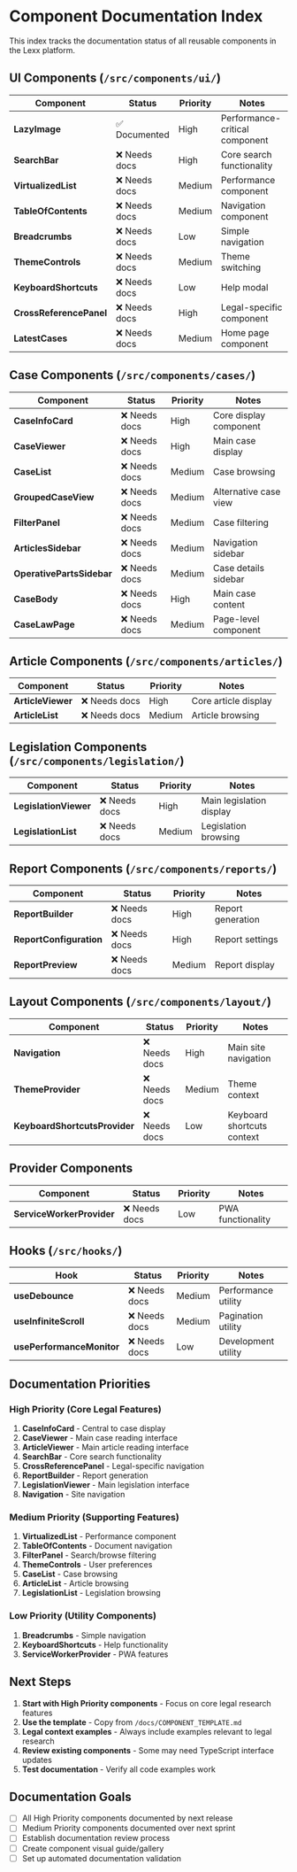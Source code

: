 # Component Documentation Index

This index tracks the documentation status of all reusable components in the Lexx platform.

## UI Components (`/src/components/ui/`)

| Component | Status | Priority | Notes |
|-----------|--------|----------|-------|
| **LazyImage** | ✅ Documented | High | Performance-critical component |
| **SearchBar** | ❌ Needs docs | High | Core search functionality |
| **VirtualizedList** | ❌ Needs docs | Medium | Performance component |
| **TableOfContents** | ❌ Needs docs | Medium | Navigation component |
| **Breadcrumbs** | ❌ Needs docs | Low | Simple navigation |
| **ThemeControls** | ❌ Needs docs | Medium | Theme switching |
| **KeyboardShortcuts** | ❌ Needs docs | Low | Help modal |
| **CrossReferencePanel** | ❌ Needs docs | High | Legal-specific component |
| **LatestCases** | ❌ Needs docs | Medium | Home page component |

## Case Components (`/src/components/cases/`)

| Component | Status | Priority | Notes |
|-----------|--------|----------|-------|
| **CaseInfoCard** | ❌ Needs docs | High | Core display component |
| **CaseViewer** | ❌ Needs docs | High | Main case display |
| **CaseList** | ❌ Needs docs | Medium | Case browsing |
| **GroupedCaseView** | ❌ Needs docs | Medium | Alternative case view |
| **FilterPanel** | ❌ Needs docs | Medium | Case filtering |
| **ArticlesSidebar** | ❌ Needs docs | Medium | Navigation sidebar |
| **OperativePartsSidebar** | ❌ Needs docs | Medium | Case details sidebar |
| **CaseBody** | ❌ Needs docs | High | Main case content |
| **CaseLawPage** | ❌ Needs docs | Medium | Page-level component |

## Article Components (`/src/components/articles/`)

| Component | Status | Priority | Notes |
|-----------|--------|----------|-------|
| **ArticleViewer** | ❌ Needs docs | High | Core article display |
| **ArticleList** | ❌ Needs docs | Medium | Article browsing |

## Legislation Components (`/src/components/legislation/`)

| Component | Status | Priority | Notes |
|-----------|--------|----------|-------|
| **LegislationViewer** | ❌ Needs docs | High | Main legislation display |
| **LegislationList** | ❌ Needs docs | Medium | Legislation browsing |

## Report Components (`/src/components/reports/`)

| Component | Status | Priority | Notes |
|-----------|--------|----------|-------|
| **ReportBuilder** | ❌ Needs docs | High | Report generation |
| **ReportConfiguration** | ❌ Needs docs | High | Report settings |
| **ReportPreview** | ❌ Needs docs | Medium | Report display |

## Layout Components (`/src/components/layout/`)

| Component | Status | Priority | Notes |
|-----------|--------|----------|-------|
| **Navigation** | ❌ Needs docs | High | Main site navigation |
| **ThemeProvider** | ❌ Needs docs | Medium | Theme context |
| **KeyboardShortcutsProvider** | ❌ Needs docs | Low | Keyboard shortcuts context |

## Provider Components

| Component | Status | Priority | Notes |
|-----------|--------|----------|-------|
| **ServiceWorkerProvider** | ❌ Needs docs | Low | PWA functionality |

## Hooks (`/src/hooks/`)

| Hook | Status | Priority | Notes |
|------|--------|----------|-------|
| **useDebounce** | ❌ Needs docs | Medium | Performance utility |
| **useInfiniteScroll** | ❌ Needs docs | Medium | Pagination utility |
| **usePerformanceMonitor** | ❌ Needs docs | Low | Development utility |

## Documentation Priorities

### High Priority (Core Legal Features)
1. **CaseInfoCard** - Central to case display
2. **CaseViewer** - Main case reading interface
3. **ArticleViewer** - Main article reading interface
4. **SearchBar** - Core search functionality
5. **CrossReferencePanel** - Legal-specific navigation
6. **ReportBuilder** - Report generation
7. **LegislationViewer** - Main legislation interface
8. **Navigation** - Site navigation

### Medium Priority (Supporting Features)
1. **VirtualizedList** - Performance component
2. **TableOfContents** - Document navigation
3. **FilterPanel** - Search/browse filtering
4. **ThemeControls** - User preferences
5. **CaseList** - Case browsing
6. **ArticleList** - Article browsing
7. **LegislationList** - Legislation browsing

### Low Priority (Utility Components)
1. **Breadcrumbs** - Simple navigation
2. **KeyboardShortcuts** - Help functionality
3. **ServiceWorkerProvider** - PWA features

## Next Steps

1. **Start with High Priority components** - Focus on core legal research features
2. **Use the template** - Copy from `/docs/COMPONENT_TEMPLATE.md`
3. **Legal context examples** - Always include examples relevant to legal research
4. **Review existing components** - Some may need TypeScript interface updates
5. **Test documentation** - Verify all code examples work

## Documentation Goals

- [ ] All High Priority components documented by next release
- [ ] Medium Priority components documented over next sprint
- [ ] Establish documentation review process
- [ ] Create component visual guide/gallery
- [ ] Set up automated documentation validation